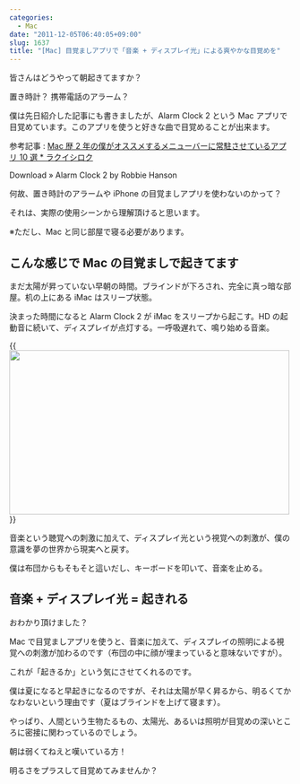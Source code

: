 ```yaml
---
categories:
  - Mac
date: "2011-12-05T06:40:05+09:00"
slug: 1637
title: "[Mac] 目覚ましアプリで「音楽 + ディスプレイ光」による爽やかな目覚めを"
---
```


皆さんはどうやって朝起きてますか？

置き時計？ 携帯電話のアラーム？

僕は先日紹介した記事にも書きましたが、Alarm Clock 2 という Mac アプリで目覚めています。このアプリを使うと好きな曲で目覚めることが出来ます。

参考記事 : [Mac 歴 2 年の僕がオススメするメニューバーに常駐させているアプリ 10 選 \* ラクイシロク](http://rakuishi.com/archives/1546/)

Download » Alarm Clock 2 by Robbie Hanson

何故、置き時計のアラームや iPhone の目覚ましアプリを使わないのかって？

それは、実際の使用シーンから理解頂けると思います。

※ただし、Mac と同じ部屋で寝る必要があります。

## こんな感じで Mac の目覚ましで起きてます

まだ太陽が昇っていない早朝の時間。ブラインドが下ろされ、完全に真っ暗な部屋。机の上にある iMac はスリープ状態。

決まった時間になると Alarm Clock 2 が iMac をスリープから起こす。HD の起動音に続いて、ディスプレイが点灯する。一呼吸遅れて、鳴り始める音楽。

{{<img alt="" src="/images/2011/11/1637_1.png" width="500" height="293">}}

音楽という聴覚への刺激に加えて、ディスプレイ光という視覚への刺激が、僕の意識を夢の世界から現実へと戻す。

僕は布団からもそもそと這いだし、キーボードを叩いて、音楽を止める。

## 音楽 + ディスプレイ光 = 起きれる

おわかり頂けました？

Mac で目覚ましアプリを使うと、音楽に加えて、ディスプレイの照明による視覚への刺激が加わるのです（布団の中に顔が埋まっていると意味ないですが）。

これが「起きるか」という気にさせてくれるのです。

僕は夏になると早起きになるのですが、それは太陽が早く昇るから、明るくてかなわないという理由です（夏はブラインドを上げて寝ます）。

やっぱり、人間という生物たるもの、太陽光、あるいは照明が目覚めの深いところに密接に関わっているのでしょう。

朝は弱くてねえと嘆いている方！

明るさをプラスして目覚めてみませんか？
